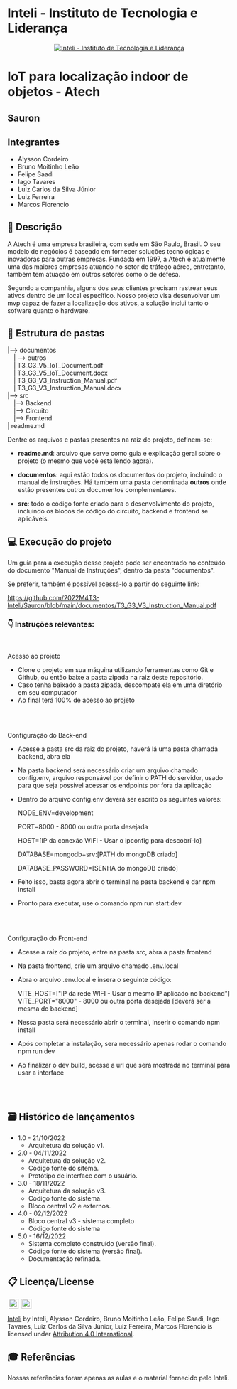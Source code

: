 # Inteli - Instituto de Tecnologia e Liderança

<p align="center">
<a href= "https://www.inteli.edu.br/"><img src="https://www.inteli.edu.br/wp-content/uploads/2021/08/20172028/marca_1-2.png" alt="Inteli - Instituto de Tecnologia e Liderança" border="0"></a>
</p>

# IoT para localização indoor de objetos - Atech

## Sauron

## Integrantes
- Alysson Cordeiro
- Bruno Moitinho Leão
- Felipe Saadi
- Iago Tavares
- Luiz Carlos da Silva Júnior
- Luiz Ferreira
- Marcos Florencio

## 📝 Descrição

A Atech é uma empresa brasileira, com sede em São Paulo, Brasil. O seu modelo de negócios é baseado em fornecer soluções tecnológicas e inovadoras para outras empresas. Fundada em 1997, a Atech é atualmente uma das maiores empresas atuando no setor de tráfego aéreo, entretanto, também tem atuação em outros setores como o de defesa.

Segundo a companhia, alguns dos seus clientes precisam rastrear seus ativos dentro de um local específico. Nosso projeto visa desenvolver um mvp capaz de fazer a localização dos ativos, a solução inclui tanto o sofware quanto o hardware.

## 📁 Estrutura de pastas


|--> documentos<br>
  &emsp;| --> outros <br>
  &emsp;| T3_G3_V5_IoT_Document.pdf<br>
  &emsp;| T3_G3_V5_IoT_Document.docx<br>
  &emsp;| T3_G3_V3_Instruction_Manual.pdf<br>
  &emsp;| T3_G3_V3_Instruction_Manual.docx<br>
|--> src<br>
  &emsp;|--> Backend<br>
  &emsp;|--> Circuito<br>
  &emsp;|--> Frontend<br>
| readme.md<br>

Dentre os arquivos e pastas presentes na raiz do projeto, definem-se:

- <b>readme.md</b>: arquivo que serve como guia e explicação geral sobre o projeto (o mesmo que você está lendo agora).

- <b>documentos</b>: aqui estão todos os documentos do projeto, incluindo o manual de instruções. Há também uma pasta denominada <b>outros</b> onde estão presentes outros documentos complementares.

- <b>src</b>: todo o código fonte criado para o desenvolvimento do projeto, incluindo os blocos de código do circuito, backend e frontend se aplicáveis.

## 💻 Execução do projeto

Um guia para a execução desse projeto pode ser encontrado no conteúdo do documento "Manual de Instruções", dentro da pasta "documentos".

Se preferir, também é possível acessá-lo a partir do seguinte link:

https://github.com/2022M4T3-Inteli/Sauron/blob/main/documentos/T3_G3_V3_Instruction_Manual.pdf

### 👇 Instruções relevantes:

<br>

Acesso ao projeto

* Clone o projeto em sua máquina utilizando ferramentas como Git e Github, ou então baixe a pasta zipada na raiz deste repositório.
* Caso tenha baixado a pasta zipada, descompate ela em uma diretório em seu computador
* Ao final terá 100% de acesso ao projeto

<br><br>

Configuração do Back-end

* Acesse a pasta src da raiz do projeto, haverá lá uma pasta chamada backend, abra ela
* Na pasta backend será necessário criar um arquivo chamado config.env, arquivo responsável por definir o PATH do servidor, usado para que seja possível acessar os endpoints por fora da aplicação
* Dentro do arquivo config.env deverá ser escrito os seguintes valores:

  NODE_ENV=development
  
  PORT=8000 - 8000 ou outra porta desejada
 
  HOST=[IP da conexão WIFI - Usar o ipconfig para descobrí-lo]
  
  DATABASE=mongodb+srv:[PATH do mongoDB criado]
  
  DATABASE_PASSWORD=[SENHA do mongoDB criado]
  
* Feito isso, basta agora abrir o terminal na pasta backend e dar npm install
* Pronto para executar, use o comando npm run start:dev

<br><br>

Configuração do Front-end

* Acesse a raiz do projeto, entre na pasta src, abra a pasta frontend
* Na pasta frontend, crie um arquivo chamado .env.local
* Abra o arquivo .env.local e insera o seguinte código:

  VITE_HOST=["IP da rede WIFI - Usar o mesmo IP aplicado no backend"]
  VITE_PORT="8000" - 8000 ou outra porta desejada [deverá ser a mesma do backend]

* Nessa pasta será necessário abrir o terminal, inserir o comando npm install
* Após completar a instalação, sera necessário apenas rodar o comando npm run dev
* Ao finalizar o dev build, acesse a url que será mostrada no terminal para usar a interface

<br><br>

## 🗃 Histórico de lançamentos

* 1.0 - 21/10/2022
    * Arquitetura da solução v1.
* 2.0 - 04/11/2022
    * Arquitetura da solução v2.
    * Código fonte do sitema.
    * Protótipo de interface com o usuário.
* 3.0 - 18/11/2022
    * Arquitetura da solução v3.
    * Código fonte do sistema.
    * Bloco central v2 e externos.
* 4.0 - 02/12/2022
    * Bloco central v3 - sistema completo
    * Código fonte do sistema
* 5.0 - 16/12/2022
    * Sistema completo construído (versão final).
    * Código fonte do sistema (versão final).
    * Documentação refinada.

## 📋 Licença/License

<img style="height:22px!important;margin-left:3px;vertical-align:text-bottom;" src="https://mirrors.creativecommons.org/presskit/icons/cc.svg?ref=chooser-v1"> <img style="height:22px!important;margin-left:3px;vertical-align:text-bottom;" src="https://mirrors.creativecommons.org/presskit/icons/by.svg?ref=chooser-v1">
<p xmlns:cc="http://creativecommons.org/ns#" xmlns:dct="http://purl.org/dc/terms/"><a property="dct:title" rel="cc:attributionURL" href="https://github.com/InteliProjects">Inteli</a> by <span property="cc:attributionName">Inteli, Alysson Cordeiro, Bruno Moitinho Leão, Felipe Saadi, Iago Tavares, Luiz Carlos da Silva Júnior, Luiz Ferreira, Marcos Florencio is licensed under <a href="http://creativecommons.org/licenses/by/4.0/?ref=chooser-v1" target="_blank" rel="license noopener noreferrer" style="display:inline-block;">Attribution 4.0 International</a>.</p>

## 🎓 Referências

Nossas referências foram apenas as aulas e o material fornecido pelo Inteli.


